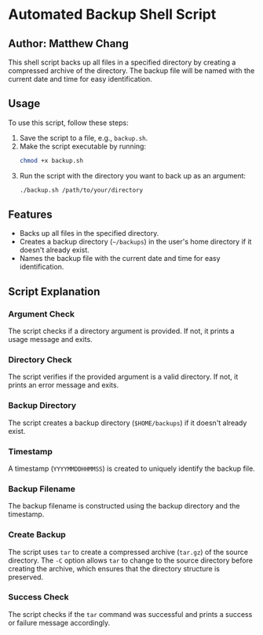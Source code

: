 # Automated Backup Shell Script
## Author: Matthew Chang

This shell script backs up all files in a specified directory by creating a compressed archive of the directory. The backup file will be named with the current date and time for easy identification.

## Usage

To use this script, follow these steps:

1. Save the script to a file, e.g., `backup.sh`.
2. Make the script executable by running:
    ```sh
    chmod +x backup.sh
    ```
3. Run the script with the directory you want to back up as an argument:
    ```sh
    ./backup.sh /path/to/your/directory
    ```

## Features

- Backs up all files in the specified directory.
- Creates a backup directory (`~/backups`) in the user's home directory if it doesn't already exist.
- Names the backup file with the current date and time for easy identification.

## Script Explanation

### Argument Check

The script checks if a directory argument is provided. If not, it prints a usage message and exits.

### Directory Check

The script verifies if the provided argument is a valid directory. If not, it prints an error message and exits.

### Backup Directory

The script creates a backup directory (`$HOME/backups`) if it doesn't already exist.

### Timestamp

A timestamp (`YYYYMMDDHHMMSS`) is created to uniquely identify the backup file.

### Backup Filename

The backup filename is constructed using the backup directory and the timestamp.

### Create Backup

The script uses `tar` to create a compressed archive (`tar.gz`) of the source directory. The `-C` option allows `tar` to change to the source directory before creating the archive, which ensures that the directory structure is preserved.

### Success Check

The script checks if the `tar` command was successful and prints a success or failure message accordingly.
